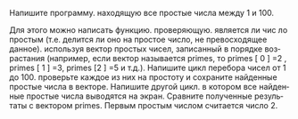 Напишите программу. находящую все простые числа между 1 и 100.

Для этого можно написать функцию. проверяющую. является ли чис­
ло простым (т.е. делится ли оно на простое число, не превосходящее
данное). 
используя вектор простых чисел, записанный в порядке воз­
растания (например, если вектор называется primes, то primes [ 0 ] =2 ,
primes [ 1 ] =3, primes [2 ] =5 и т.д.). Напишите цикл перебора чисел от 1
до 100. проверьте каждое из них на простоту и сохраните найденные
простые числа в векторе. Напишите другой цикл. в котором все найден­
ные простые числа выводятся на экран. Сравните полученные резуль­
таты с вектором primes. Первым простым числом считается число 2.